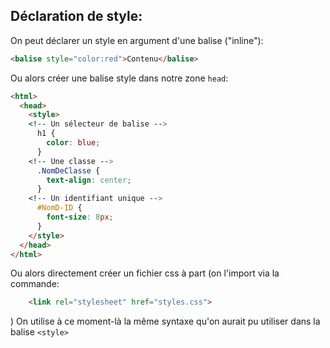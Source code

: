 ## Déclaration de style:

On peut déclarer un style en argument d'une balise ("inline"):
```html
<balise style="color:red">Contenu</balise>
```


Ou alors créer une balise style dans notre zone `head`:
```html
<html>
  <head>
    <style>
    <!-- Un sélecteur de balise -->
      h1 {
        color: blue;
      }
    <!-- Une classe -->
      .NomDeClasse {
        text-align: center;
      }
    <!-- Un identifiant unique -->
      #NomD-ID {
        font-size: 8px;
      }
    </style>
  </head>
</html>
```

Ou alors directement créer un fichier css à part (on l'import via la commande:
```html
    <link rel="stylesheet" href="styles.css">
```
)
On utilise à ce moment-là la même syntaxe qu'on aurait pu utiliser dans la balise `<style>`
